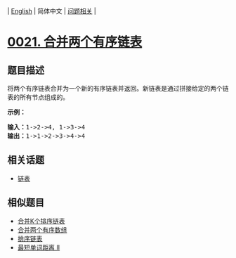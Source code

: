
| [English](README_EN.md) | 简体中文 | [问题相关](QUESTION.md) |
# [0021. 合并两个有序链表](https://leetcode-cn.com/problems/merge-two-sorted-lists/)
## 题目描述
<p>将两个有序链表合并为一个新的有序链表并返回。新链表是通过拼接给定的两个链表的所有节点组成的。&nbsp;</p>

<p><strong>示例：</strong></p>

<pre><strong>输入：</strong>1-&gt;2-&gt;4, 1-&gt;3-&gt;4
<strong>输出：</strong>1-&gt;1-&gt;2-&gt;3-&gt;4-&gt;4
</pre>

## 相关话题
- [链表](https://leetcode-cn.com/tag/linked-list)
## 相似题目
- [合并K个排序链表](../0023/README.md)
- [合并两个有序数组](../0088/README.md)
- [排序链表](../0148/README.md)
- [最短单词距离 II](../0244/README.md)
